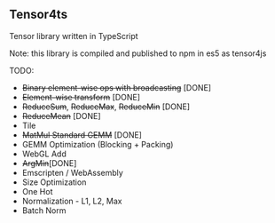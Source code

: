 Tensor4ts
---

Tensor library written in TypeScript

Note: this library is compiled and published to npm in es5 as tensor4js

TODO:
* ~~Binary element-wise ops with broadcasting~~ [DONE]
* ~~Element-wise transform~~ [DONE]
* ~~ReduceSum~~, ~~ReduceMax~~, ~~ReduceMin~~ [DONE]
* ~~ReduceMean~~ [DONE]
* Tile
* ~~MatMul Standard GEMM~~ [DONE]
* GEMM Optimization (Blocking + Packing)
* WebGL Add
* ~~ArgMin~~[DONE]
* Emscripten / WebAssembly
* Size Optimization
* One Hot
* Normalization - L1, L2, Max
* Batch Norm